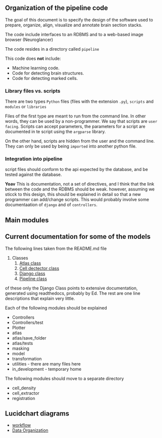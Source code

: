 ## Organization of the pipeline code

The goal of this document is to specify the design of the software
used to prepare, organize, align, visualize and annotate brain section stacks.

The code include interfaces to an RDBMS and to a web-based image
browser (Neuroglancer)

The code resides in a directory called `pipeline`

This code does **not** include:
* Machine learning code.
* Code for detecting brain structures.
* Code for detecting marked cells.

### Library files vs. scripts 
There are two types `Python` files (files with the extension `.py`),
`scripts` and `modules` or `libraries`

Files of the first type are meant to run from the command line. In
other words, they can be used by a non-programmer. We say that scripts
are `user facing`.
Scripts can accept parameters, the parameters for a script are documented in te script
using the `argparse` library.

On the other hand, scripts are hidden from the user and the command
line. They can only be used by being `imported` into another python file.

### Integration into pipeline
script files should conform to the api expected by the database, and
be tested against the database.

**Yoav** This is documentation, not a set of directives, and I think
   that the link between the code and the RDBMS should be
   weak. however, assuming we sticck to this
   design, this should be explained in detail so that a new programmer
   can add/change scripts. This would probably involve some
   documentaation of `django` and of `controllers`.


## Main modules

## Current documentation for some of the models 
The following lines taken from the README.md file

1. Classes
    1. [Atlas class](../programmer/Atlas.Class.md)
    1. [Cell dectector class](../programmer/CellDetector.Class.md)
    1. [Django class](https://activebrainatlasadmin.readthedocs.io)
    1. [Pipeline class](../programmer/Pipeline.Class.md)

of these only the Django Class points to extensive documentation, generated using readthedocs, probably by Ed.
The rest are one line descriptions that explain very little.

Each of the following modules should be explained

* Controllers
* Controllers/test
* Plotter
* atlas
* atlas/save_folder
* atlas/tests
* masking
* model
* transformation
* utilities - there are many files here
* in_development - temporary home

The following modules should move to a separate directory
* cell_density
* cell_extractor
* registration


## Lucidchart diagrams
* [workflow](https://lucid.app/lucidchart/invitations/accept/inv_0534f70f-378d-4708-bbae-056f1aa7d3b3)
* [Data Organization](https://lucid.app/lucidchart/invitations/accept/inv_9d5af939-c120-46a5-b6da-649119d54ffe)

